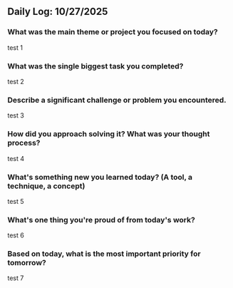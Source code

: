 ## Daily Log: 10/27/2025

### What was the main theme or project you focused on today?
test 1

### What was the single biggest task you completed?
test 2

### Describe a significant challenge or problem you encountered.
test 3

### How did you approach solving it? What was your thought process?
test 4

### What's something new you learned today? (A tool, a technique, a concept)
test 5

### What's one thing you're proud of from today's work?
test 6

### Based on today, what is the most important priority for tomorrow?
test 7
